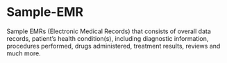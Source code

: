 # Sample-EMR
Sample EMRs (Electronic Medical Records) that consists of overall data records, patient’s health condition(s), including diagnostic information, procedures performed, drugs administered, treatment results, reviews and much more.
